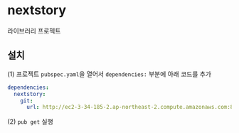 # nextstory

라이브러리 프로젝트

## 설치

(1) 프로젝트 `pubspec.yaml`을 열어서 `dependencies:` 부분에 아래 코드를 추가

```yaml
dependencies:
  nextstory:
    git:
      url: http://ec2-3-34-185-2.ap-northeast-2.compute.amazonaws.com:8889/troy/library_flutter.git
```

(2) `pub get` 실행
